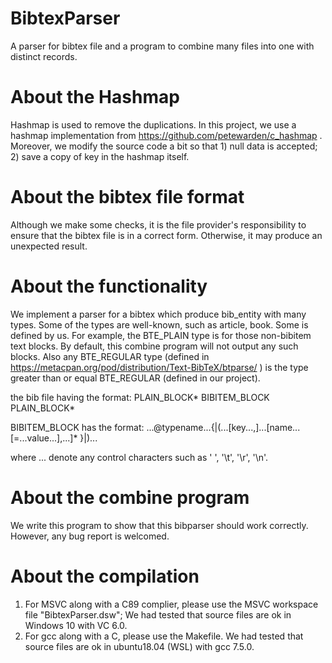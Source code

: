 # BibtexParser
A parser for bibtex file and a program to combine many files into one with distinct records.

# About the Hashmap
Hashmap is used to remove the duplications. In this project, we use a hashmap implementation from https://github.com/petewarden/c_hashmap . Moreover, we modify the source code a bit so that 1) null data is accepted; 2) save a copy of key in the hashmap itself.

# About the bibtex file format
Although we make some checks, it is the file provider's responsibility to ensure that the bibtex file is in a correct form. Otherwise, it may produce an unexpected result.

# About the functionality
We implement a parser for a bibtex which produce bib_entity with many types. Some of the types are well-known, such as article, book. Some is defined by us. For example, the BTE_PLAIN type is for those non-bibitem text blocks. By default, this combine program will not output any such blocks. Also any BTE_REGULAR type (defined in https://metacpan.org/pod/distribution/Text-BibTeX/btparse/ ) is the type greater than or equal BTE_REGULAR (defined in our project).

  the bib file having the format:
PLAIN_BLOCK*
BIBITEM_BLOCK
PLAIN_BLOCK*

  BIBITEM_BLOCK has the format:
...@typename...{|(...[key...,]...[name...[=...value...],...]* }|)...

where ... denote any control characters such as ' ', '\t', '\r', '\n'. 

# About the combine program
We write this program to show that this bibparser should work correctly. However, any bug report is welcomed.

# About the compilation
1) For MSVC along with a C89 complier, please use the MSVC workspace file "BibtexParser.dsw"; We had tested that source files are ok in Windows 10 with VC 6.0.
2) For gcc along with a C, please use the Makefile. We had tested that source files are ok in ubuntu18.04 (WSL) with gcc 7.5.0.

